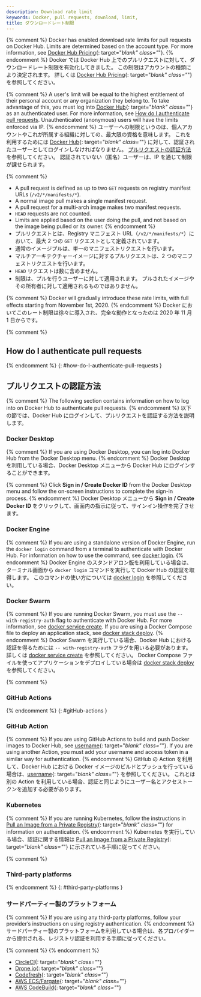 ```yaml
---
description: Download rate limit
keywords: Docker, pull requests, download, limit,
title: ダウンロードレート制限
---
```


{% comment %}
Docker has enabled download rate limits for pull requests on
Docker Hub. Limits are determined based on the account type.
For more information, see [Docker Hub Pricing](https://hub.docker.com/pricing){: target="_blank" class="_"}.
{% endcomment %}
Docker では Docker Hub 上でのプルリクエストに対して、ダウンロードレート制限を有効化してきました。
この制限はアカウントの種類により決定されます。
詳しくは [Docker Hub Pricing](https://hub.docker.com/pricing){: target="_blank" class="_"} を参照してください。

{% comment %}
A user's limit will be equal to the highest entitlement of their
personal account or any organization they belong to. To take
advantage of this, you must log into
[Docker Hub](https://hub.docker.com/){: target="_blank" class="_"}
as an authenticated user. For more information, see
[How do I authenticate pull requests](#how-do-i-authenticate-pull-requests).
Unauthenticated (anonymous) users will have the limits enforced via IP.
{% endcomment %}
ユーザーへの制限というのは、個人アカウントやこれが所属する組織に対しての、最大限の資格を意味します。
これを利用するためには [Docker Hub](https://hub.docker.com/){: target="_blank" class="_"} に対して、認証されたユーザーとしてログインしなければなりません。
[プルリクエストの認証方法](#how-do-i-authenticate-pull-requests) を参照してください。
認証されていない（匿名）ユーザーは、IP を通じて制限が課せられます。

{% comment %}
- A pull request is defined as up to two `GET` requests on registry
manifest URLs (`/v2/*/manifests/*`).
- A normal image pull makes a
single manifest request.
- A pull request for a multi-arch image makes two
manifest requests.
- `HEAD` requests are not counted.
- Limits are applied based on the user doing the pull, and
not based on the image being pulled or its owner.
{% endcomment %}
- プルリクエストとは、Registry マニフェスト URL（`/v2/*/manifests/*`）において、最大 2 つの `GET` リクエストとして定義されています。
- 通常のイメージプルは、単一のマニフェストリクエストを行います。
- マルチアーキテクチャーイメージに対するプルリクエストは、2 つのマニフェストリクエストを行います。
- `HEAD` リクエストは数に含めません。
- 制限は、プルを行うユーザーに対して適用されます。
  プルされたイメージやその所有者に対して適用されるものではありません。

{% comment %}
Docker will gradually introduce these rate limits, with full
effects starting from November 1st, 2020.
{% endcomment %}
Docker においてこのレート制限は徐々に導入され、完全な動作となったのは 2020 年 11 月 1 日からです。

{% comment %}
## How do I authenticate pull requests
{% endcomment %}
{: #how-do-I-authenticate-pull-requests }
## プルリクエストの認証方法

{% comment %}
The following section contains information on how to log into on Docker Hub to authenticate pull requests.
{% endcomment %}
以下の節では、Docker Hub にログインして、プルリクエストを認証する方法を説明します。

### Docker Desktop

{% comment %}
If you are using Docker Desktop, you can log into Docker Hub from the Docker Desktop menu.
{% endcomment %}
Docker Desktop を利用している場合、Docker Desktop メニューから Docker Hub にログインすることができます。

{% comment %}
Click **Sign in / Create Docker ID** from the Docker Desktop menu and follow the on-screen instructions to complete the sign-in process.
{% endcomment %}
Docker Desktop メニューから **Sign in / Create Docker ID** をクリックして、画面内の指示に従って、サインイン操作を完了させます。

### Docker Engine

{% comment %}
If you are using a standalone version of Docker Engine, run the `docker login` command from a terminal to authenticate with Docker Hub. For information on how to use the command, see [docker login](../engine/reference/commandline/login.md).
{% endcomment %}
Docker Engine のスタンドアロン版を利用している場合は、ターミナル画面から `docker login` コマンドを実行して Docker Hub の認証を取得します。
このコマンドの使い方については [docker login](../engine/reference/commandline/login.md) を参照してください。

### Docker Swarm

{% comment %}
If you are running Docker Swarm, you must use the `-- with-registry-auth` flag to authenticate with Docker Hub. For more information, see [docker service create](../engine/reference/commandline/service_create.md/#create-a-service). If you are using a Docker Compose file to deploy an application stack, see [docker stack deploy](../engine/reference/commandline/stack_deploy.md).
{% endcomment %}
Docker Swarm を実行している場合、Docker Hub における認証を得るためには `-- with-registry-auth` フラグを用いる必要があります。
詳しくは [docker service create](../engine/reference/commandline/service_create.md/#create-a-service) を参照してください。
Docker Compose ファイルを使ってアプリケーションをデプロイしている場合は [docker stack deploy](../engine/reference/commandline/stack_deploy.md) を参照してください。

{% comment %}
### GitHub Actions
{% endcomment %}
{: #gitHub-actions }
### GitHub Action

{% comment %}
If you are using GitHub Actions to build and push Docker images to Docker Hub, see [username](https://github.com/docker/build-push-action#username){: target="_blank" class="_"}. If you are using another Action, you must add your username and access token in a similar way for authentication.
{% endcomment %}
GitHub の Action を利用して、Docker Hub における Docker イメージのビルドとプッシュを行っている場合は、[username](https://github.com/docker/build-push-action#username){: target="_blank" class="_"} を参照してください。
これとは別の Action を利用している場合、認証と同じようにユーザー名とアクセストークンを追加する必要があります。

### Kubernetes

{% comment %}
If you are running Kubernetes, follow the instructions in [Pull an Image from a Private Registry](https://kubernetes.io/docs/tasks/configure-pod-container/pull-image-private-registry/){: target="_blank" class="_"} for information on authentication.
{% endcomment %}
Kubernetes を実行している場合、認証に関する情報は [Pull an Image from a Private Registry](https://kubernetes.io/docs/tasks/configure-pod-container/pull-image-private-registry/){: target="_blank" class="_"} に示されている手順に従ってください。

{% comment %}
### Third-party platforms
{% endcomment %}
{: #third-party-platforms }
### サードパーティー製のプラットフォーム

{% comment %}
If you are using any third-party platforms, follow your provider’s instructions on using registry authentication.
{% endcomment %}
サードパーティー製のプラットフォームを利用している場合は、各プロバイダーから提供される、レジストリ認証を利用する手順に従ってください。

{% comment %}
{% endcomment %}
- [CircleCI](https://circleci.com/docs/2.0/private-images/){: target="_blank" class="_"}
- [Drone.io](https://docs.drone.io/pipeline/docker/syntax/images/#pulling-private-images){: target="_blank" class="_"}
- [Codefresh](https://codefresh.io/docs/docs/docker-registries/external-docker-registries/docker-hub/){: target="_blank" class="_"}
- [AWS ECS/Fargate](https://docs.aws.amazon.com/AmazonECS/latest/developerguide/private-auth.html){: target="_blank" class="_"}
- [AWS CodeBuild](https://aws.amazon.com/blogs/devops/how-to-use-docker-images-from-a-private-registry-in-aws-codebuild-for-your-build-environment/){: target="_blank" class="_"}
